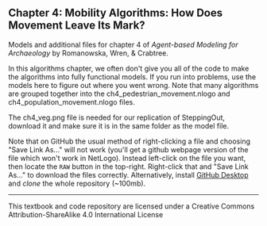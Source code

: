 ## Chapter 4: Mobility Algorithms: How Does Movement Leave Its Mark?
Models and additional files for chapter 4 of *Agent-based Modeling for Archaeology* by Romanowska, Wren, & Crabtree. 

In this algorithms chapter, we often don't give you all of the code to make the algorithms into fully functional models. If you run into problems, use the models here to figure out where you went wrong. Note that many algorithms are grouped together into the ch4_pedestrian_movement.nlogo and ch4_population_movement.nlogo files. 

The ch4_veg.png file is needed for our replication of SteppingOut, download it and make sure it is in the same folder as the model file.

Note that on GitHub the usual method of right-clicking a file and choosing "Save Link As..." will not work (you'll get a github webpage version of the file which won't work in NetLogo). Instead left-click on the file you want, then locate the `RAW` button in the top-right. Right-click that and "Save Link As..." to download the files correctly. Alternatively, install [GitHub Desktop](https://desktop.github.com/) and *clone* the whole repository (~100mb).

________________________________________________________________________________________________________________________
This textbook and code repository are licensed under a Creative Commons Attribution-ShareAlike 4.0 International License
